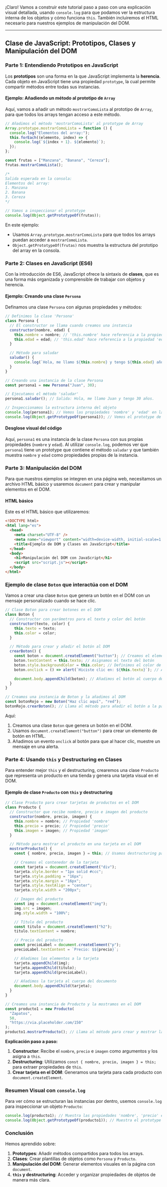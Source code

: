 ¡Claro! Vamos a construir este tutorial paso a paso con una explicación visual detallada, usando `console.log` para que podamos ver la estructura interna de los objetos y cómo funciona `this`. También incluiremos el HTML necesario para nuestros ejemplos de manipulación del DOM.

---

## **Clase de JavaScript: Prototipos, Clases y Manipulación del DOM**

### **Parte 1: Entendiendo Prototipos en JavaScript**

Los **prototipos** son una forma en la que JavaScript implementa la **herencia**. Cada objeto en JavaScript tiene una propiedad `prototype`, la cual permite compartir métodos entre todas sus instancias.

#### **Ejemplo: Añadiendo un método al prototipo de `Array`**

Aquí, vamos a añadir un método `mostrarComoLista` al prototipo de `Array`, para que todos los arrays tengan acceso a este método.

```javascript
// Añadimos el método 'mostrarComoLista' al prototype de Array
Array.prototype.mostrarComoLista = function () {
  console.log("Elementos del array:");
  this.forEach((elemento, index) => {
    console.log(`${index + 1}. ${elemento}`);
  });
};

const frutas = ["Manzana", "Banana", "Cereza"];
frutas.mostrarComoLista();

/*
Salida esperada en la consola:
Elementos del array:
1. Manzana
2. Banana
3. Cereza
*/

// Vamos a inspeccionar el prototype
console.log(Object.getPrototypeOf(frutas));
```

En este ejemplo:

- Usamos `Array.prototype.mostrarComoLista` para que todos los arrays puedan acceder a `mostrarComoLista`.
- `Object.getPrototypeOf(frutas)` nos muestra la estructura del prototipo del array en la consola.

### **Parte 2: Clases en JavaScript (ES6)**

Con la introducción de ES6, JavaScript ofrece la sintaxis de **clases**, que es una forma más organizada y comprensible de trabajar con objetos y herencia.

#### **Ejemplo: Creando una clase `Persona`**

Definamos una clase `Persona` con algunas propiedades y métodos:

```javascript
// Definimos la clase 'Persona'
class Persona {
  // El constructor se llama cuando creamos una instancia
  constructor(nombre, edad) {
    this.nombre = nombre; // 'this.nombre' hace referencia a la propiedad 'nombre' de la instancia
    this.edad = edad; // 'this.edad' hace referencia a la propiedad 'edad' de la instancia
  }

  // Método para saludar
  saludar() {
    console.log(`Hola, me llamo ${this.nombre} y tengo ${this.edad} años.`);
  }
}

// Creando una instancia de la clase Persona
const persona1 = new Persona("Juan", 30);

// Ejecutamos el método 'saludar'
persona1.saludar(); // Salida: Hola, me llamo Juan y tengo 30 años.

// Inspeccionamos la estructura interna del objeto
console.log(persona1); // Vemos las propiedades 'nombre' y 'edad' en la consola
console.log(Object.getPrototypeOf(persona1)); // Vemos el prototype de la instancia
```

#### **Desglose visual del código**

Aquí, `persona1` es una instancia de la clase `Persona` con sus propias propiedades (`nombre` y `edad`). Al utilizar `console.log`, podemos ver que `persona1` tiene un prototype que contiene el método `saludar` y que también muestra `nombre` y `edad` como propiedades propias de la instancia.

### **Parte 3: Manipulación del DOM**

Para que nuestros ejemplos se integren en una página web, necesitamos un archivo HTML básico y usaremos `document` para crear y manipular elementos en el DOM.

#### **HTML básico**

Este es el HTML básico que utilizaremos:

```html
<!DOCTYPE html>
<html lang="es">
  <head>
    <meta charset="UTF-8" />
    <meta name="viewport" content="width=device-width, initial-scale=1.0" />
    <title>Ejemplo de DOM y Clases en JavaScript</title>
  </head>
  <body>
    <h1>Manipulación del DOM con JavaScript</h1>
    <script src="script.js"></script>
  </body>
</html>
```

### **Ejemplo de clase `Boton` que interactúa con el DOM**

Vamos a crear una clase `Boton` que genera un botón en el DOM con un mensaje personalizado cuando se hace clic.

```javascript
// Clase Boton para crear botones en el DOM
class Boton {
  // Constructor con parámetros para el texto y color del botón
  constructor(texto, color) {
    this.texto = texto;
    this.color = color;
  }

  // Método para crear y añadir el botón al DOM
  crearBoton() {
    const boton = document.createElement("button"); // Creamos el elemento botón
    boton.textContent = this.texto; // Asignamos el texto del botón
    boton.style.backgroundColor = this.color; // Definimos el color de fondo del botón
    boton.onclick = () => alert(`Hiciste clic en: ${this.texto}`); // Asignamos un evento 'onclick' al botón

    document.body.appendChild(boton); // Añadimos el botón al cuerpo del documento
  }
}

// Creamos una instancia de Boton y la añadimos al DOM
const botonRojo = new Boton("Haz clic aquí", "red");
botonRojo.crearBoton(); // Llama al método para añadir el botón a la página
```

Aquí:

1. Creamos una clase `Boton` que genera un botón en el DOM.
2. Usamos `document.createElement("button")` para crear un elemento de botón en HTML.
3. Añadimos un evento `onclick` al botón para que al hacer clic, muestre un mensaje en una alerta.

### **Parte 4: Usando `this` y Destructuring en Clases**

Para entender mejor `this` y el destructuring, crearemos una clase `Producto` que representa un producto en una tienda y genera una tarjeta visual en el DOM.

#### **Ejemplo de clase `Producto` con `this` y destructuring**

```javascript
// Clase Producto para crear tarjetas de productos en el DOM
class Producto {
  // Constructor que recibe nombre, precio e imagen del producto
  constructor(nombre, precio, imagen) {
    this.nombre = nombre; // Propiedad 'nombre'
    this.precio = precio; // Propiedad 'precio'
    this.imagen = imagen; // Propiedad 'imagen'
  }

  // Método para mostrar el producto en una tarjeta en el DOM
  mostrarProducto() {
    const { nombre, precio, imagen } = this; // Usamos destructuring para extraer propiedades de 'this'

    // Creamos el contenedor de la tarjeta
    const tarjeta = document.createElement("div");
    tarjeta.style.border = "1px solid #ccc";
    tarjeta.style.padding = "16px";
    tarjeta.style.margin = "16px";
    tarjeta.style.textAlign = "center";
    tarjeta.style.width = "200px";

    // Imagen del producto
    const img = document.createElement("img");
    img.src = imagen;
    img.style.width = "100%";

    // Título del producto
    const titulo = document.createElement("h2");
    titulo.textContent = nombre;

    // Precio del producto
    const precioLabel = document.createElement("p");
    precioLabel.textContent = `Precio: $${precio}`;

    // Añadimos los elementos a la tarjeta
    tarjeta.appendChild(img);
    tarjeta.appendChild(titulo);
    tarjeta.appendChild(precioLabel);

    // Añadimos la tarjeta al cuerpo del documento
    document.body.appendChild(tarjeta);
  }
}

// Creamos una instancia de Producto y la mostramos en el DOM
const producto1 = new Producto(
  "Zapatos",
  50,
  "https://via.placeholder.com/150"
);
producto1.mostrarProducto(); // Llama al método para crear y mostrar la tarjeta del producto
```

**Explicación paso a paso:**

1. **Constructor**: Recibe el `nombre`, `precio` e `imagen` como argumentos y los asigna a `this`.
2. **Destructuring**: Utilizamos `const { nombre, precio, imagen } = this;` para extraer propiedades de `this`.
3. **Crear tarjeta en el DOM**: Generamos una tarjeta para cada producto con `document.createElement`.

### **Resumen Visual con `console.log`**

Para ver cómo se estructuran las instancias por dentro, usemos `console.log` para inspeccionar un objeto `Producto`:

```javascript
console.log(producto1); // Muestra las propiedades 'nombre', 'precio' e 'imagen' de la instancia
console.log(Object.getPrototypeOf(producto1)); // Muestra el prototype de la clase Producto
```

### **Conclusión**

Hemos aprendido sobre:

1. **Prototypes**: Añadir métodos compartidos para todos los arrays.
2. **Clases**: Crear plantillas de objetos como `Persona` y `Producto`.
3. **Manipulación del DOM**: Generar elementos visuales en la página con `document`.
4. **`this` y destructuring**: Acceder y organizar propiedades de objetos de manera más clara.